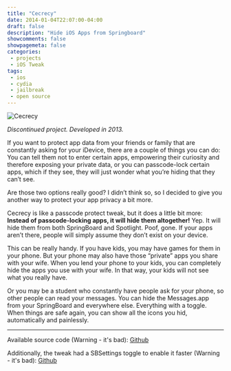 ```yaml
---
title: "Cecrecy"
date: 2014-01-04T22:07:00-04:00
draft: false
description: "Hide iOS Apps from Springboard"
showcomments: false
showpagemeta: false
categories:
 - projects
 - iOS Tweak
tags:
 - ios
 - cydia
 - jailbreak
 - open source
---
```


![Cecrecy](/img/cecrecy.png)

*Discontinued project. Developed in 2013.*

If you want to protect app data from your friends or family that are constantly asking for your iDevice, there are a couple of things you can do: You can tell them not to enter certain apps, empowering their curiosity and therefore exposing your private data, or you can passcode-lock certain apps, which if they see, they will just wonder what you’re hiding that they can’t see.

Are those two options really good? I didn’t think so, so I decided to give you another way to protect your app privacy a bit more.

Cecrecy is like a passcode protect tweak, but it does a little bit more: **Instead of passcode-locking apps, it will hide them altogether!** Yep. It will hide them from both SpringBoard and Spotlight. Poof, gone. If your apps aren’t there, people will simply assume they don’t exist on your device.

This can be really handy. If you have kids, you may have games for them in your phone. But your phone may also have those “private” apps you share with your wife. When you lend your phone to your kids, you can completely hide the apps you use with your wife. In that way, your kids will not see what you really have.

Or you may be a student who constantly have people ask for your phone, so other people can read your messages. You can hide the Messages.app from your SpringBoard and everywhere else. Everything with a toggle.
When things are safe again, you can show all the icons you hid, automatically and painlessly.


<hr>

Available source code (Warning - it's bad): [Github](https://github.com/AndyIbanez/Cecrecy)

Additionally, the tweak had a SBSettings toggle to enable it faster (Warning - it's bad): [Github](https://github.com/AndyIbanez/SBCecrecy)